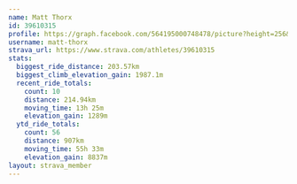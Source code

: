```yaml
---
name: Matt Thorx
id: 39610315
profile: https://graph.facebook.com/564195000748478/picture?height=256&width=256
username: matt-thorx
strava_url: https://www.strava.com/athletes/39610315
stats:
  biggest_ride_distance: 203.57km
  biggest_climb_elevation_gain: 1987.1m
  recent_ride_totals:
    count: 10
    distance: 214.94km
    moving_time: 13h 25m
    elevation_gain: 1289m
  ytd_ride_totals:
    count: 56
    distance: 907km
    moving_time: 55h 33m
    elevation_gain: 8837m
layout: strava_member
--- 
```

